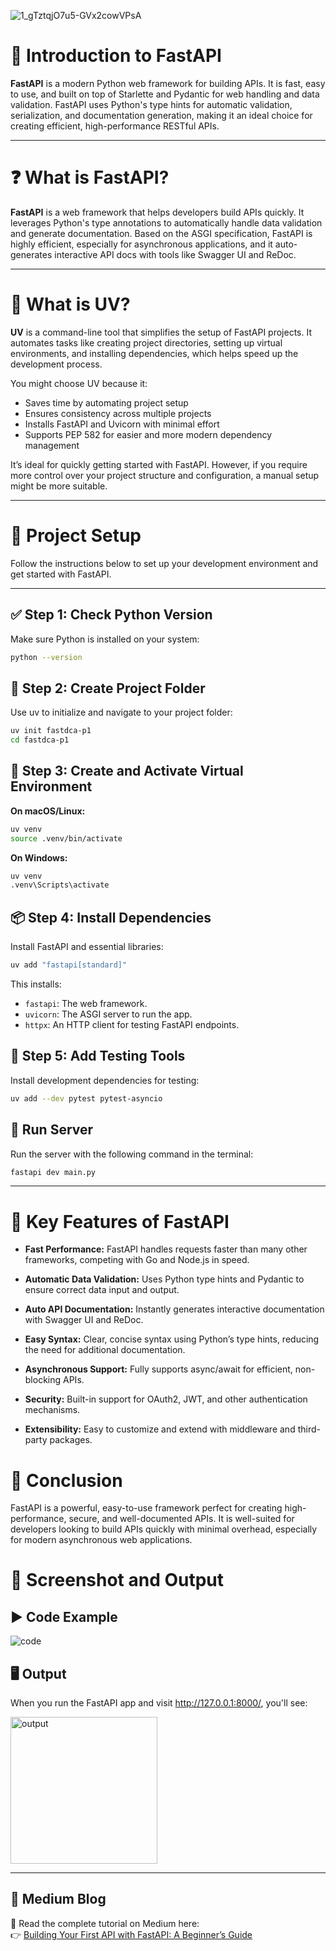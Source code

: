 

![1_gTztqjO7u5-GVx2cowVPsA](https://github.com/user-attachments/assets/11b89e1f-640e-4150-b888-87d043b1137e)


# 📘 Introduction to FastAPI

**FastAPI** is a modern Python web framework for building APIs. It is fast, easy to use, and built on top of Starlette and Pydantic for web handling and data validation. FastAPI uses Python's type hints for automatic validation, serialization, and documentation generation, making it an ideal choice for creating efficient, high-performance RESTful APIs.

--- 

# ❓ What is FastAPI?

**FastAPI** is a web framework that helps developers build APIs quickly. It leverages Python's type annotations to automatically handle data validation and generate documentation. Based on the ASGI specification, FastAPI is highly efficient, especially for asynchronous applications, and it auto-generates interactive API docs with tools like Swagger UI and ReDoc.

---

# 🌟 What is UV?

**UV** is a command-line tool that simplifies the setup of FastAPI projects. It automates tasks like creating project directories, setting up virtual environments, and installing dependencies, which helps speed up the development process.

You might choose UV because it:
- Saves time by automating project setup
- Ensures consistency across multiple projects
- Installs FastAPI and Uvicorn with minimal effort
- Supports PEP 582 for easier and more modern dependency management

It’s ideal for quickly getting started with FastAPI. However, if you require more control over your project structure and configuration, a manual setup might be more suitable.

---

# 🚀 Project Setup

Follow the instructions below to set up your development environment and get started with FastAPI.

---

## ✅ Step 1: Check Python Version
Make sure Python is installed on your system:

```bash
python --version
```

## 📁 Step 2: Create Project Folder
Use uv to initialize and navigate to your project folder:

```bash
uv init fastdca-p1
cd fastdca-p1
```

## 🐍 Step 3: Create and Activate Virtual Environment

**On macOS/Linux:**
```bash
uv venv
source .venv/bin/activate
```

**On Windows:**
```bash
uv venv
.venv\Scripts\activate
```

## 📦 Step 4: Install Dependencies
Install FastAPI and essential libraries:

```bash
uv add "fastapi[standard]"
```

This installs:

- `fastapi`: The web framework.
- `uvicorn`: The ASGI server to run the app.
- `httpx`: An HTTP client for testing FastAPI endpoints.

## 🧪 Step 5: Add Testing Tools
Install development dependencies for testing:

```bash
uv add --dev pytest pytest-asyncio
```

## 🚀 Run Server
Run the server with the following command in the terminal:

```bash
fastapi dev main.py
```

---

# 🌟 Key Features of FastAPI

- **Fast Performance:** FastAPI handles requests faster than many other frameworks, competing with Go and Node.js in speed.

- **Automatic Data Validation:** Uses Python type hints and Pydantic to ensure correct data input and output.

- **Auto API Documentation:** Instantly generates interactive documentation with Swagger UI and ReDoc.

- **Easy Syntax:** Clear, concise syntax using Python’s type hints, reducing the need for additional documentation.

- **Asynchronous Support:** Fully supports async/await for efficient, non-blocking APIs.

- **Security:** Built-in support for OAuth2, JWT, and other authentication mechanisms.

- **Extensibility:** Easy to customize and extend with middleware and third-party packages.

# 🧾 Conclusion

FastAPI is a powerful, easy-to-use framework perfect for creating high-performance, secure, and well-documented APIs. It is well-suited for developers looking to build APIs quickly with minimal overhead, especially for modern asynchronous web applications.

# 📸 Screenshot and Output

## ▶️ Code Example
![code](https://github.com/user-attachments/assets/78859a6e-efba-4dd6-9216-4e4d18ad78ca)

## 🖥️ Output

When you run the FastAPI app and visit http://127.0.0.1:8000/, you'll see:

<img width="235" alt="output" src="https://github.com/user-attachments/assets/0a8a17f7-d222-44cb-a6fd-0c43d8e97e19" />

---

## 📝 Medium Blog

📖 Read the complete tutorial on Medium here:  
👉 [Building Your First API with FastAPI: A Beginner’s Guide](https://medium.com/@anumriz2017/building-your-first-api-with-fastapi-a-beginners-guide-5745433b89ae)
